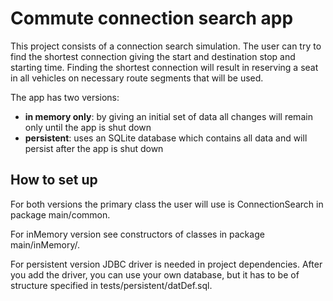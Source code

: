 # Commute connection search app

This project consists of a connection search simulation. The user can try to find the shortest connection giving the start and destination stop and starting time. Finding the shortest connection will result in reserving a seat in all vehicles on necessary route segments that will be used.

The app has two versions:
- **in memory only**: by giving an initial set of data all changes will remain only until the app is shut down
- **persistent**: uses an SQLite database which contains all data and will persist after the app is shut down

## How to set up

For both versions the primary class the user will use is ConnectionSearch in package main/common. 

For inMemory version see constructors of classes in package main/inMemory/. 

For persistent version JDBC driver is needed in project dependencies. After you add the driver, you can use your own database, but it has to be of structure specified in tests/persistent/datDef.sql.  
